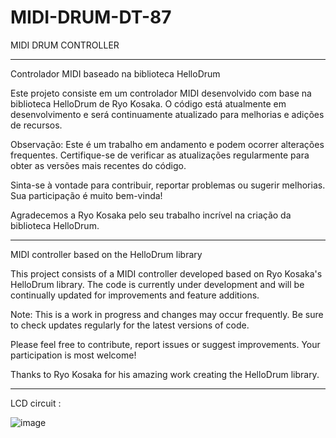 # MIDI-DRUM-DT-87
MIDI DRUM CONTROLLER                                                                            
 
************************************************************************************************************************************************                                                                     

Controlador MIDI baseado na biblioteca HelloDrum

Este projeto consiste em um controlador MIDI desenvolvido com base na biblioteca HelloDrum de Ryo Kosaka. O código está atualmente 
em desenvolvimento e será continuamente atualizado para melhorias e adições de recursos.

Observação: Este é um trabalho em andamento e podem ocorrer alterações frequentes. Certifique-se de verificar as atualizações 
regularmente para obter as versões mais recentes do código.

Sinta-se à vontade para contribuir, reportar problemas ou sugerir melhorias. Sua participação é muito bem-vinda!

Agradecemos a Ryo Kosaka pelo seu trabalho incrível na criação da biblioteca HelloDrum.


************************************************************************************************************************************************


MIDI controller based on the HelloDrum library

This project consists of a MIDI controller developed based on Ryo Kosaka's HelloDrum library. The code is currently under development and will be continually updated for improvements and feature additions.

Note: This is a work in progress and changes may occur frequently. Be sure to check updates regularly for the latest versions of code.

Please feel free to contribute, report issues or suggest improvements. Your participation is most welcome!

Thanks to Ryo Kosaka for his amazing work creating the HelloDrum library.


*************************************************************************************************************************************************

LCD circuit :

![image](https://github.com/GuilherminoNT/MIDI-DRUM-DT-1.0-test-version/assets/63618124/f1d2701b-5ccb-4292-b914-de8a3667a499)


